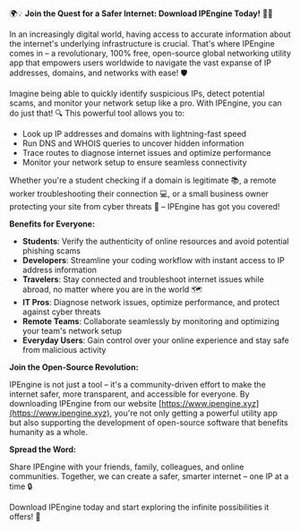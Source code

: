 🌍💡 **Join the Quest for a Safer Internet: Download IPEngine Today!** 📡🔝

In an increasingly digital world, having access to accurate information about the internet's underlying infrastructure is crucial. That's where IPEngine comes in – a revolutionary, 100% free, open-source global networking utility app that empowers users worldwide to navigate the vast expanse of IP addresses, domains, and networks with ease! 🛡️

Imagine being able to quickly identify suspicious IPs, detect potential scams, and monitor your network setup like a pro. With IPEngine, you can do just that! 🔍 This powerful tool allows you to:

* Look up IP addresses and domains with lightning-fast speed
* Run DNS and WHOIS queries to uncover hidden information
* Trace routes to diagnose internet issues and optimize performance
* Monitor your network setup to ensure seamless connectivity

Whether you're a student checking if a domain is legitimate 📚, a remote worker troubleshooting their connection 💻, or a small business owner protecting your site from cyber threats 🏢 – IPEngine has got you covered!

**Benefits for Everyone:**

* **Students**: Verify the authenticity of online resources and avoid potential phishing scams
* **Developers**: Streamline your coding workflow with instant access to IP address information
* **Travelers**: Stay connected and troubleshoot internet issues while abroad, no matter where you are in the world 🗺️
* **IT Pros**: Diagnose network issues, optimize performance, and protect against cyber threats
* **Remote Teams**: Collaborate seamlessly by monitoring and optimizing your team's network setup
* **Everyday Users**: Gain control over your online experience and stay safe from malicious activity

**Join the Open-Source Revolution:**

IPEngine is not just a tool – it's a community-driven effort to make the internet safer, more transparent, and accessible for everyone. By downloading IPEngine from our website [https://www.ipengine.xyz](https://www.ipengine.xyz), you're not only getting a powerful utility app but also supporting the development of open-source software that benefits humanity as a whole.

**Spread the Word:**

Share IPEngine with your friends, family, colleagues, and online communities. Together, we can create a safer, smarter internet – one IP at a time 🔒

Download IPEngine today and start exploring the infinite possibilities it offers! 🚀